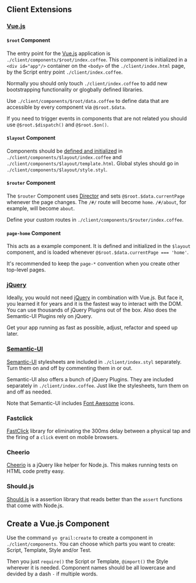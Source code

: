 ## Client Extensions

### [Vue.js](http://vuejs.org/guide/)

#### `$root` Component

The entry point for the [Vue.js](http://vuejs.org/guide/) application is
`./client/components/$root/index.coffee`. This component is initialized in a
`<div id="app"/>` container on the `<body>` of the `./client/index.html` page,
by the Script entry point `./client/index.coffee`.

Normally you should only touch `./client/index.coffee` to add new bootstrapping
functionality or glogbally defined libraries.

Use `./client/components/$root/data.coffee` to define data that are accessible
by every component via `@$root.$data`.

If you need to trigger events in components that are not related you should use
`@$root.$dispatch()` and `@$root.$on()`.

#### `$layout` Component

Components should be
[defined and initialized](http://vuejs.org/guide/composition.html) in
`./client/components/$layout/index.coffee` and
`./client/components/$layout/template.html`.
Global styles should go in `./client/components/$layout/style.styl`.

#### `$router` Component

The `$router` Component uses [Director](https://github.com/flatiron/director)
and sets `@$root.$data.currentPage` whenever the page changes. The `/#/` route
will become `home`. `/#/about`, for example, will become `about`.

Define your custom routes in `./client/components/$router/index.coffee`.

#### `page-home` Component

This acts as a example component. It is defined and initialized in the
`$layout` component, and is loaded whenever
`@$root.$data.currentPage === 'home'`.

It's recommended to keep the `page-*` convention when you create other
top-level pages.

### [jQuery](https://jquery.com/)

Ideally, you would not need [jQuery](https://jquery.com/) in combination with
Vue.js. But face it, you learned it for years and it is the fastest way to
interact with the DOM. You can use thousands of jQuery Plugins out of the box.
Also does the Semantic-UI Plugins rely on jQuery.

Get your app running as fast as possible, adjust, refactor and speed up later.

### [Semantic-UI](http://semantic-ui.com/)

[Semantic-UI](http://semantic-ui.com/) stylesheets are included in
`./client/index.styl` separately. Turn them on and off by commenting them in or
out.

Semantic-UI also offers a bunch of jQuery Plugins. They are included separately
in `./client/index.coffee`. Just like the stylesheets, turn them on and off as
needed.

Note that
Semantic-UI includes [Font Awesome](http://semantic-ui.com/elements/icon.html)
icons.

### Fastclick

[FastClick](https://github.com/ftlabs/fastclick) library for eliminating the
300ms delay between a physical tap and the firing of a `click` event on mobile
browsers.

### Cheerio

[Cheerio](https://github.com/cheeriojs/cheerio) is a jQuery like helper for
Node.js. This makes running tests on HTML code pretty easy.

### Should.js

[Should.js](https://github.com/visionmedia/should.js/) is a assertion library
that reads better than the `assert` functions that come with Node.js.


## Create a Vue.js Component

Use the command `yo grail:create` to create a component in `./client/components`.
You can choose which parts you want to create: Script, Template, Style and/or
Test.

Then you just `require()` the Script or Template, `@import()` the Style wherever
it is needed. Component names should be all lowercase and devided by a dash `-`
if multiple words.

